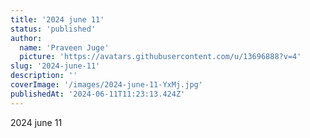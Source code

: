 ```yaml
---
title: '2024 june 11'
status: 'published'
author:
  name: 'Praveen Juge'
  picture: 'https://avatars.githubusercontent.com/u/13696888?v=4'
slug: '2024-june-11'
description: ''
coverImage: '/images/2024-june-11-YxMj.jpg'
publishedAt: '2024-06-11T11:23:13.424Z'
---
```


2024 june 11